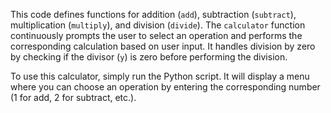 This code defines functions for addition (`add`), subtraction (`subtract`), multiplication (`multiply`), and division (`divide`). The `calculator` function continuously prompts the user to select an operation and performs the corresponding calculation based on user input. It handles division by zero by checking if the divisor (`y`) is zero before performing the division.

To use this calculator, simply run the Python script. It will display a menu where you can choose an operation by entering the corresponding number (1 for add, 2 for subtract, etc.).
